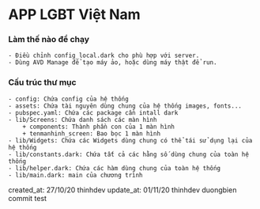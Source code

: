 # APP LGBT Việt Nam

### Làm thế nào để chạy
    - Điều chỉnh config_local.dark cho phù hợp với server.
    - Dùng AVD Manage để tạo máy ảo, hoặc dùng máy thật để run.

### Cấu trúc thư mục
    - config: Chứa config của hệ thống
    - assets: Chứa tài nguyên dùng chung của hệ thống images, fonts...
    - pubspec.yaml: Chứa các package cần intall dark
    - lib/Screens: Chứa danh sách các màn hình
        + components: Thành phần con của 1 màn hình
        + tenmanhinh_screen: Bao bọc 1 màn hình
    - lib/Widgets: Chứa các Widgets dùng chung có thể tái sử dụng lại của hệ thống
    - lib/constants.dark: Chứa tất cả các hằng số dùng chung của toàn hệ thống
    - lib/helper.dark: Chứa các hàm dùng chung của toàn hệ thống
    - lib/main.dark: main của chương trình


created_at: 27/10/20 thinhdev
update_at: 01/11/20 thinhdev
duongbien commit test

